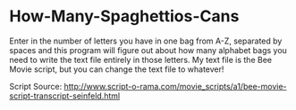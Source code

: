 # How-Many-Spaghettios-Cans

Enter in the number of letters you have in one bag from A-Z, separated by spaces and this program will figure out about how many alphabet bags you need to write the text file entirely in those letters. My text file is the Bee Movie script, but you can change the text file to whatever!

Script Source: http://www.script-o-rama.com/movie_scripts/a1/bee-movie-script-transcript-seinfeld.html
